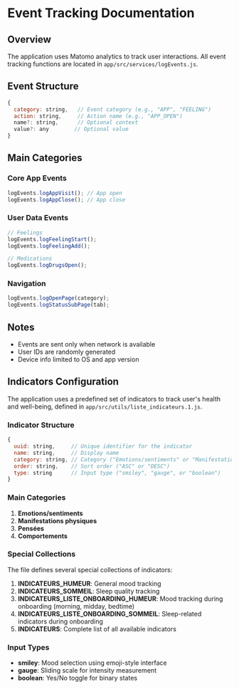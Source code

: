 # Event Tracking Documentation

## Overview

The application uses Matomo analytics to track user interactions. All event tracking functions are located in `app/src/services/logEvents.js`.

## Event Structure

```javascript
{
  category: string,   // Event category (e.g., "APP", "FEELING")
  action: string,     // Action name (e.g., "APP_OPEN")
  name?: string,      // Optional context
  value?: any        // Optional value
}
```

## Main Categories

### Core App Events

```javascript
logEvents.logAppVisit(); // App open
logEvents.logAppClose(); // App close
```

### User Data Events

```javascript
// Feelings
logEvents.logFeelingStart();
logEvents.logFeelingAdd();

// Medications
logEvents.logDrugsOpen();
```

### Navigation

```javascript
logEvents.logOpenPage(category);
logEvents.logStatusSubPage(tab);
```

## Notes

- Events are sent only when network is available
- User IDs are randomly generated
- Device info limited to OS and app version

## Indicators Configuration

The application uses a predefined set of indicators to track user's health and well-being, defined in `app/src/utils/liste_indicateurs.1.js`.

### Indicator Structure

```javascript
{
  uuid: string,     // Unique identifier for the indicator
  name: string,     // Display name
  category: string, // Category ("Emotions/sentiments" or "Manifestations physiques")
  order: string,    // Sort order ("ASC" or "DESC")
  type: string      // Input type ("smiley", "gauge", or "boolean")
}
```

### Main Categories

1. **Emotions/sentiments**
2. **Manifestations physiques**
3. **Pensées**
4. **Comportements**

### Special Collections

The file defines several special collections of indicators:

1. **INDICATEURS_HUMEUR**: General mood tracking
2. **INDICATEURS_SOMMEIL**: Sleep quality tracking
3. **INDICATEURS_LISTE_ONBOARDING_HUMEUR**: Mood tracking during onboarding (morning, midday, bedtime)
4. **INDICATEURS_LISTE_ONBOARDING_SOMMEIL**: Sleep-related indicators during onboarding
5. **INDICATEURS**: Complete list of all available indicators

### Input Types

- **smiley**: Mood selection using emoji-style interface
- **gauge**: Sliding scale for intensity measurement
- **boolean**: Yes/No toggle for binary states
